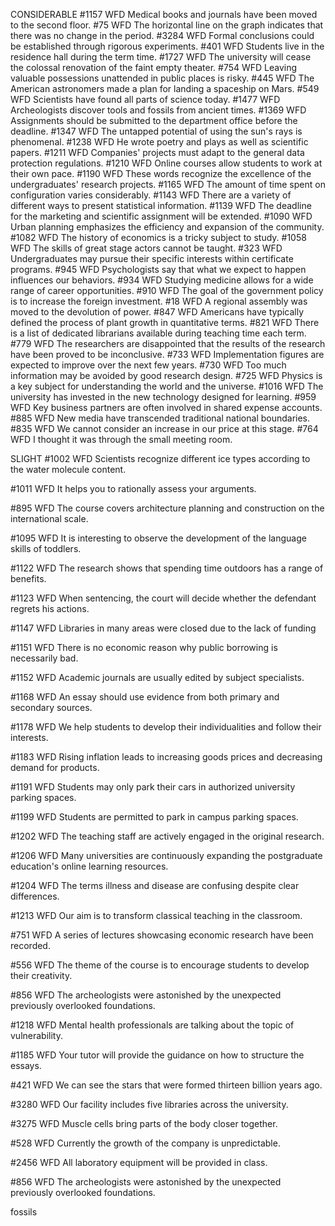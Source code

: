 CONSIDERABLE
#1157 WFD
Medical books and journals have been moved to the second floor.
#75 WFD
The horizontal line on the graph indicates that there was no change in the period.
#3284 WFD
Formal conclusions could be established through rigorous experiments.
#401 WFD
Students live in the residence hall during the term time.
#1727 WFD
The university will cease the colossal renovation of the faint empty theater.
#754 WFD
Leaving valuable possessions unattended in public places is risky.
#445 WFD
The American astronomers made a plan for landing a spaceship on Mars.
#549 WFD
Scientists have found all parts of science today.
#1477 WFD
Archeologists discover tools and fossils from ancient times.
#1369 WFD
Assignments should be submitted to the department office before the deadline.
#1347 WFD
The untapped potential of using the sun's rays is phenomenal.
#1238 WFD
He wrote poetry and plays as well as scientific papers.
#1211 WFD
Companies' projects must adapt to the general data protection regulations.
#1210 WFD
Online courses allow students to work at their own pace.
#1190 WFD
These words recognize the excellence of the undergraduates' research projects.
#1165 WFD
The amount of time spent on configuration varies considerably.
#1143 WFD
There are a variety of different ways to present statistical information.
#1139 WFD
The deadline for the marketing and scientific assignment will be extended.
#1090 WFD
Urban planning emphasizes the efficiency and expansion of the community.
#1082 WFD
The history of economics is a tricky subject to study.
#1058 WFD
The skills of great stage actors cannot be taught.
#323 WFD
Undergraduates may pursue their specific interests within certificate programs.
#945 WFD
Psychologists say that what we expect to happen influences our behaviors.
#934 WFD
Studying medicine allows for a wide range of career opportunities.
#910 WFD
The goal of the government policy is to increase the foreign investment.
#18 WFD
A regional assembly was moved to the devolution of power.
#847 WFD
Americans have typically defined the process of plant growth in quantitative terms.
#821 WFD
There is a list of dedicated librarians available during teaching time each term.
#779 WFD
The researchers are disappointed that the results of the research have been proved to be inconclusive.
#733 WFD
Implementation figures are expected to improve over the next few years.
#730 WFD
Too much information may be avoided by good research design.
#725 WFD
Physics is a key subject for understanding the world and the universe.
#1016 WFD
The university has invested in the new technology designed for learning.
#959 WFD
Key business partners are often involved in shared expense accounts.
#885 WFD
New media have transcended traditional national boundaries.
#835 WFD
We cannot consider an increase in our price at this stage.
#764 WFD
I thought it was through the small meeting room.
 

SLIGHT
#1002 WFD
Scientists recognize different ice types according to the water molecule content.

#1011 WFD
It helps you to rationally assess your arguments.

#895 WFD
The course covers architecture planning and construction on the international scale.

#1095 WFD
It is interesting to observe the development of the language skills of toddlers.

#1122 WFD
The research shows that spending time outdoors has a range of benefits.

#1123 WFD
When sentencing, the court will decide whether the defendant regrets his actions.

#1147 WFD
Libraries in many areas were closed due to the lack of funding

#1151 WFD
There is no economic reason why public borrowing is necessarily bad.

#1152 WFD
Academic journals are usually edited by subject specialists.

#1168 WFD
An essay should use evidence from both primary and secondary sources.

#1178 WFD
We help students to develop their individualities and follow their interests.

#1183 WFD
Rising inflation leads to increasing goods prices and decreasing demand for products.

#1191 WFD
Students may only park their cars in authorized university parking spaces.

#1199 WFD
Students are permitted to park in campus parking spaces.

#1202 WFD
The teaching staff are actively engaged in the original research.

#1206 WFD
Many universities are continuously expanding the postgraduate education's online learning resources.

#1204 WFD
The terms illness and disease are confusing despite clear differences.

#1213 WFD
Our aim is to transform classical teaching in the classroom.

#751 WFD
A series of lectures showcasing economic research have been recorded.

#556 WFD
The theme of the course is to encourage students to develop their creativity.

#856 WFD
The archeologists were astonished by the unexpected previously overlooked foundations.

#1218 WFD
Mental health professionals are talking about the topic of vulnerability.

#1185 WFD
Your tutor will provide the guidance on how to structure the essays.

#421 WFD
We can see the stars that were formed thirteen billion years ago.

#3280 WFD
Our facility includes five libraries across the university.

#3275 WFD
Muscle cells bring parts of the body closer together.

#528 WFD
Currently the growth of the company is unpredictable.

#2456 WFD
All laboratory equipment will be provided in class.

#856 WFD
The archeologists were astonished by the unexpected previously overlooked foundations.

fossils
